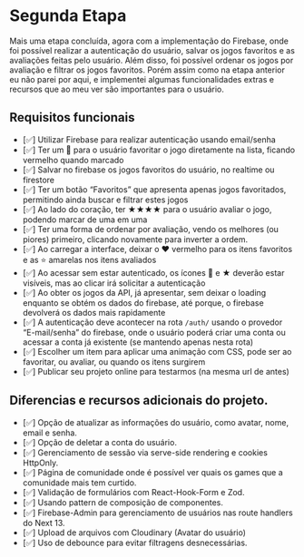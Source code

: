 # Segunda Etapa

Mais uma etapa concluída, agora com a implementação do Firebase, onde foi possível realizar a autenticação do usuário, salvar os jogos favoritos e as avaliações feitas pelo usuário. Além disso, foi possível ordenar os jogos por avaliação e filtrar os jogos favoritos. Porém assim como na etapa anterior eu não parei por aqui, e implementei algumas funcionalidades extras e recursos que ao meu ver são importantes para o usuário.

## Requisitos funcionais

- [✅] Utilizar Firebase para realizar autenticação usando email/senha
- [✅] Ter um 🩶 para o usuário favoritar o jogo diretamente na lista, ficando vermelho quando marcado
- [✅] Salvar no firebase os jogos favoritos do usuário, no realtime ou firestore
- [✅] Ter um botão “Favoritos” que apresenta apenas jogos favoritados, permitindo ainda buscar e filtrar estes jogos
- [✅] Ao lado do coração, ter ★★★★ para o usuário avaliar o jogo, podendo marcar de uma em uma
- [✅] Ter uma forma de ordenar por avaliação, vendo os melhores (ou piores) primeiro, clicando novamente para inverter a ordem.
- [✅] Ao carregar a interface, deixar o ❤️ vermelho para os itens favoritos e as ⭐️ amarelas nos itens avaliados
- [✅] Ao acessar sem estar autenticado, os ícones 🩶 e ★ deverão estar visíveis, mas ao clicar irá solicitar a autenticação
- [✅] Ao obter os jogos da API, já apresentar, sem deixar o loading enquanto se obtém os dados do firebase, até porque, o firebase devolverá os dados mais rapidamente
- [✅] A autenticação deve acontecer na rota `/auth/` usando o provedor “E-mail/senha” do firebase, onde o usuário poderá criar uma conta ou acessar a conta já existente (se mantendo apenas nesta rota)
- [✅] Escolher um item para aplicar uma animação com CSS, pode ser ao favoritar, ou avaliar, ou quando os itens surgirem
- [✅] Publicar seu projeto online para testarmos (na mesma url de antes)

## Diferencias e recursos adicionais do projeto.

- [✅] Opção de atualizar as informações do usuário, como avatar, nome, email e senha.
- [✅] Opção de deletar a conta do usuário.
- [✅] Gerenciamento de sessão via serve-side rendering e cookies HttpOnly.
- [✅] Página de comunidade onde é possível ver quais os games que a comunidade mais tem curtido.
- [✅] Validação de formulários com React-Hook-Form e Zod.
- [✅] Usando pattern de composição de componentes.
- [✅] Firebase-Admin para gerenciamento de usuários nas route handlers do Next 13.
- [✅] Upload de arquivos com Cloudinary (Avatar do usuário)
- [✅] Uso de debounce para evitar filtragens desnecessárias.
